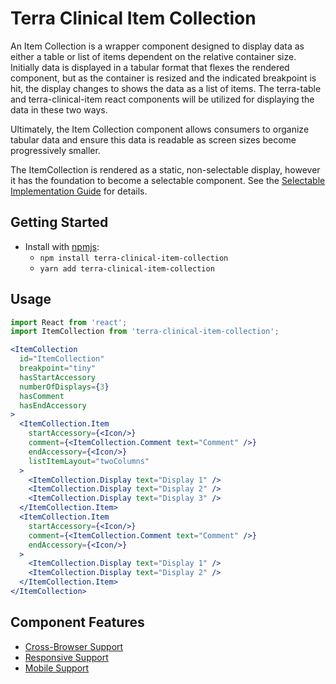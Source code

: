 # Terra Clinical Item Collection

An Item Collection is a wrapper component designed to display data as either a table or list of items dependent on the relative container size. Initially data is displayed in a tabular format that flexes the rendered component, but as the container is resized and the indicated breakpoint is hit, the display changes to shows the data as a list of items. The terra-table and terra-clinical-item react components will be utilized for displaying the data in these two ways.

Ultimately, the Item Collection component allows consumers to organize tabular data and ensure this data is readable as screen sizes become progressively smaller.

The ItemCollection is rendered as a static, non-selectable display, however it has the foundation to become a selectable component. See the [Selectable Implementation Guide](https://github.com/cerner/terra-clinical/blob/master/packages/terra-clinical-item-collection/docs/SelectableImplementation.md) for details.

## Getting Started

- Install with [npmjs](https://www.npmjs.com):
  - `npm install terra-clinical-item-collection`
  - `yarn add terra-clinical-item-collection`

## Usage

```jsx
import React from 'react';
import ItemCollection from 'terra-clinical-item-collection';

<ItemCollection
  id="ItemCollection"
  breakpoint="tiny"
  hasStartAccessory
  numberOfDisplays={3}
  hasComment
  hasEndAccessory
>
  <ItemCollection.Item
    startAccessory={<Icon/>}
    comment={<ItemCollection.Comment text="Comment" />}
    endAccessory={<Icon/>}
    listItemLayout="twoColumns"
  >
    <ItemCollection.Display text="Display 1" />
    <ItemCollection.Display text="Display 2" />
    <ItemCollection.Display text="Display 3" />
  </ItemCollection.Item>
  <ItemCollection.Item
    startAccessory={<Icon/>}
    comment={<ItemCollection.Comment text="Comment" />}
    endAccessory={<Icon/>}
  >
    <ItemCollection.Display text="Display 1" />
    <ItemCollection.Display text="Display 2" />
  </ItemCollection.Item>
</ItemCollection>
```

## Component Features
* [Cross-Browser Support](https://github.com/cerner/terra-core/wiki/Component-Features#cross-browser-support)
* [Responsive Support](https://github.com/cerner/terra-core/wiki/Component-Features#responsive-support)
* [Mobile Support](https://github.com/cerner/terra-core/wiki/Component-Features#mobile-support)
